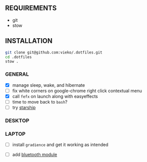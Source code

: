 ## REQUIREMENTS
- git
- stow 

## INSTALLATION
```bash
git clone git@github.com:vieko/.dotfiles.git
cd .dotfiles
stow .
```

### GENERAL
- [x] manage sleep, wake, and hibernate
- [ ] fix white corners on google-chrome right click contextual menu
- [x] call `fefx` on launch along with easyeffects
- [ ] time to move back to `bash`?
- [ ] try [starship](https://starship.rs/)

### DESKTOP

### LAPTOP
- [ ] install `gradience` and get it working as intended
- [ ] add [bluetooth module](https://github.com/polybar/polybar-scripts/tree/master)

